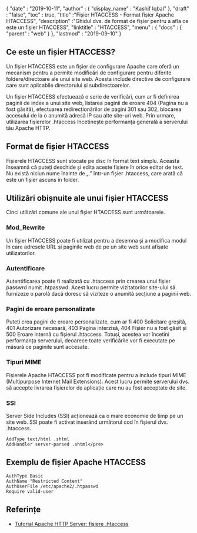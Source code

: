 {
  "date" : "2019-10-11",
  "author" : {
    "display_name" : "Kashif Iqbal"
},
  "draft" : "false",
  "toc" : true,
  "title" :"Fișier HTACCESS - Format fișier Apache HTACCESS",
  "description" :"Ghidul dvs. de format de fișier pentru a afla ce este un fișier HTACCESS",
  "linktitle" : "HTACCESS",
  "menu" : {
    "docs" : {
      "parent" : "web"
}
},
  "lastmod" : "2019-09-10"
}

## Ce este un fișier HTACCESS?

Un fișier HTACCESS este un fișier de configurare Apache care oferă un mecanism pentru a permite modificări de configurare pentru diferite foldere/directoare ale unui site web. Acesta include directive de configurare care sunt aplicabile directorului și subdirectoarelor.

Un fișier HTACCESS efectuează o serie de verificări, cum ar fi definirea paginii de index a unui site web, listarea paginii de eroare 404 (Pagina nu a fost găsită), efectuarea redirecționărilor de pagini 301 sau 302, blocarea accesului de la o anumită adresă IP sau alte site-uri web. Prin urmare, utilizarea fișierelor .htaccess încetinește performanța generală a serverului tău Apache HTTP.

## Format de fișier HTACCESS

Fișierele HTACCESS sunt stocate pe disc în format text simplu. Aceasta înseamnă că puteți deschide și edita aceste fișiere în orice editor de text. Nu există niciun nume înainte de „.” într-un fișier .htaccess, care arată că este un fișier ascuns în folder.

## Utilizări obișnuite ale unui fișier HTACCESS

Cinci utilizări comune ale unui fișier HTACCESS sunt următoarele.

### Mod_Rewrite

Un fișier HTACCESS poate fi utilizat pentru a desemna și a modifica modul în care adresele URL și paginile web de pe un site web sunt afișate utilizatorilor.

### Autentificare

Autentificarea poate fi realizată cu .htaccess prin crearea unui fișier passwrd numit .htpasswd. Acest lucru permite vizitatorilor site-ului să furnizeze o parolă dacă doresc să viziteze o anumită secțiune a paginii web.

### Pagini de eroare personalizate

Puteți crea pagini de eroare personalizate, cum ar fi 400 Solicitare greșită, 401 Autorizare necesară, 403 Pagina interzisă, 404 Fișier nu a fost găsit și 500 Eroare internă cu fișierul .htaccess. Totuși, acestea vor încetini performanța serverului, deoarece toate verificările vor fi executate pe măsură ce paginile sunt accesate.

### Tipuri MIME

Fișierele Apache HTACCESS pot fi modificate pentru a include tipuri MIME (Multipurpose Internet Mail Extensions). Acest lucru permite serverului dvs. să accepte livrarea fișierelor de aplicație care nu au fost acceptate de site.

### SSI

Server Side Includes (SSI) acționează ca o mare economie de timp pe un site web. SSI poate fi activat inserând următorul cod în fișierul dvs. .htaccess.

```
AddType text/html .shtml
AddHandler server-parsed .shtml</pre>
```

## Exemplu de fișier Apache HTACCESS

```
AuthType Basic
AuthName "Restricted Content"
AuthUserFile /etc/apache2/.htpasswd
Require valid-user
```

## Referințe

* [Tutorial Apache HTTP Server: fișiere .htaccess](https://httpd.apache.org/docs/current/howto/htaccess.html)

